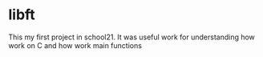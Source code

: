 # libft
This my first project in school21. It was useful work for understanding how work on C and how work main functions
